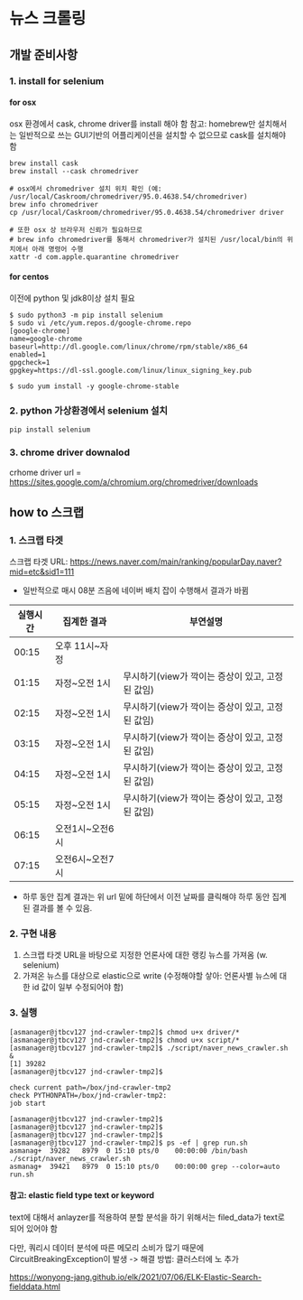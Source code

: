# 뉴스 크롤링

## 개발 준비사항 
### 1. install for selenium
#### for osx
osx 환경에서 cask, chrome driver를 install 해야 함
참고: homebrew만 설치해서는 일반적으로 쓰는 GUI기반의 어플리케이션을 설치할 수 없으므로 cask를 설치해야 함
```
brew install cask
brew install --cask chromedriver

# osx에서 chromedriver 설치 위치 확인 (예: /usr/local/Caskroom/chromedriver/95.0.4638.54/chromedriver)
brew info chromedriver
cp /usr/local/Caskroom/chromedriver/95.0.4638.54/chromedriver driver

# 또한 osx 상 브라우저 신뢰가 필요하므로
# brew info chromedriver를 통해서 chromedriver가 설치된 /usr/local/bin의 위치에서 아래 명령어 수행
xattr -d com.apple.quarantine chromedriver
```
#### for centos
이전에 python 및 jdk8이상 설치 필요
```
$ sudo python3 -m pip install selenium
$ sudo vi /etc/yum.repos.d/google-chrome.repo
[google-chrome]
name=google-chrome
baseurl=http://dl.google.com/linux/chrome/rpm/stable/x86_64
enabled=1
gpgcheck=1
gpgkey=https://dl-ssl.google.com/linux/linux_signing_key.pub

$ sudo yum install -y google-chrome-stable
```

### 2. python 가상환경에서 selenium 설치
```
pip install selenium
```
### 3. chrome driver downalod

crhome driver url = https://sites.google.com/a/chromium.org/chromedriver/downloads

## how to 스크랩
### 1. 스크랩 타겟
스크랩 타겟 URL: https://news.naver.com/main/ranking/popularDay.naver?mid=etc&sid1=111
- 일반적으로 매시 08분 즈음에 네이버 배치 잡이 수행해서 결과가 바뀜

| 실행시간 | 집계한 결과 | 부연설명 |
| --- | --- | --- |
| 00:15 | 오후 11시~자정 |  |
| 01:15 | 자정~오전 1시 | 무시하기(view가 깍이는 증상이 있고, 고정된 값임) |
| 02:15 | 자정~오전 1시 | 무시하기(view가 깍이는 증상이 있고, 고정된 값임) |
| 03:15 | 자정~오전 1시 | 무시하기(view가 깍이는 증상이 있고, 고정된 값임) |
| 04:15 | 자정~오전 1시 | 무시하기(view가 깍이는 증상이 있고, 고정된 값임) |
| 05:15 | 자정~오전 1시 | 무시하기(view가 깍이는 증상이 있고, 고정된 값임) |
| 06:15 | 오전1시~오전6시 |  |
| 07:15 | 오전6시~오전7시 |  |

- 하루 동안 집계 결과는 위 url 밑에 하단에서 이전 날짜를 클릭해야 하루 동안 집계된 결과를 볼 수 있음.

### 2. 구현 내용
1. 스크랩 타겟 URL을 바탕으로 지정한 언론사에 대한 랭킹 뉴스를 가져옴 (w. selenium)
2. 가져온 뉴스를 대상으로 elastic으로 write
   (수정해야할 샇아: 언론사별 뉴스에 대한 id 값이 일부 수정되어야 함)

### 3. 실행
```
[asmanager@jtbcv127 jnd-crawler-tmp2]$ chmod u+x driver/*
[asmanager@jtbcv127 jnd-crawler-tmp2]$ chmod u+x script/*
[asmanager@jtbcv127 jnd-crawler-tmp2]$ ./script/naver_news_crawler.sh &
[1] 39282
[asmanager@jtbcv127 jnd-crawler-tmp2]$

check current path=/box/jnd-crawler-tmp2
check PYTHONPATH=/box/jnd-crawler-tmp2:
job start

[asmanager@jtbcv127 jnd-crawler-tmp2]$
[asmanager@jtbcv127 jnd-crawler-tmp2]$
[asmanager@jtbcv127 jnd-crawler-tmp2]$
[asmanager@jtbcv127 jnd-crawler-tmp2]$ ps -ef | grep run.sh
asmanag+  39282   8979  0 15:10 pts/0    00:00:00 /bin/bash ./script/naver_news_crawler.sh
asmanag+  39421   8979  0 15:10 pts/0    00:00:00 grep --color=auto run.sh

```


#### 참고: elastic field type text or keyword
text에 대해서 anlayzer를 적용하여 분할 분석을 하기 위해서는 filed_data가 text로 되어 있어야 함

다만, 쿼리시 데이터 분석에 따른 메모리 소비가 많기 때문에 CircuitBreakingException이 발생
-> 해결 방법: 클러스터에 노  추가

https://wonyong-jang.github.io/elk/2021/07/06/ELK-Elastic-Search-fielddata.html

